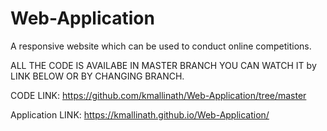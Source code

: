 # Web-Application
A responsive website which can be used to conduct online competitions.

ALL THE CODE IS AVAILABE IN MASTER BRANCH YOU CAN WATCH IT by LINK BELOW OR BY CHANGING BRANCH.

CODE LINK:
https://github.com/kmallinath/Web-Application/tree/master


Application LINK:
https://kmallinath.github.io/Web-Application/
